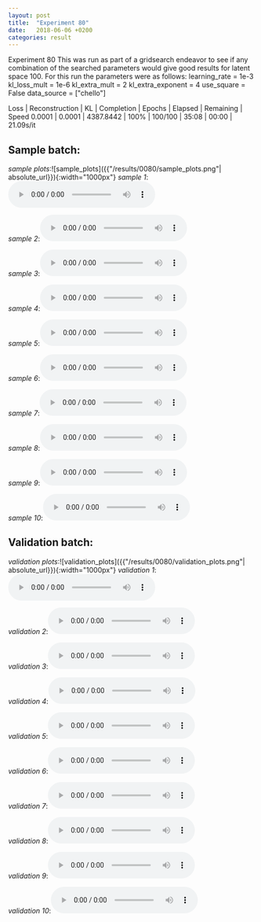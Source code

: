 ```yaml
---
layout: post
title:  "Experiment 80"
date:   2018-06-06 +0200
categories: result
---
```

Experiment 80
This was run as part of a gridsearch endeavor to see if any combination of the searched parameters would give good results for latent space 100.
For this run the parameters were as follows:
learning_rate = 1e-3
kl_loss_mult = 1e-6
kl_extra_mult = 2
kl_extra_exponent = 4
use_square = False
data_source = ["chello"]

Loss | Reconstruction | KL | Completion | Epochs | Elapsed | Remaining | Speed
0.0001 | 0.0001 | 4387.8442 | 100% | 100/100 | 35:08 | 00:00 | 21.09s/it



## **Sample batch**:
_sample plots_:![sample_plots]({{"/results/0080/sample_plots.png"| absolute_url}}){:width="1000px"}
_sample 1_:<audio src="/ResultsOverview/results/0080/sample_1.wav" controls preload></audio>

_sample 2_:<audio src="/ResultsOverview/results/0080/sample_2.wav" controls preload></audio>

_sample 3_:<audio src="/ResultsOverview/results/0080/sample_3.wav" controls preload></audio>

_sample 4_:<audio src="/ResultsOverview/results/0080/sample_4.wav" controls preload></audio>

_sample 5_:<audio src="/ResultsOverview/results/0080/sample_5.wav" controls preload></audio>

_sample 6_:<audio src="/ResultsOverview/results/0080/sample_6.wav" controls preload></audio>

_sample 7_:<audio src="/ResultsOverview/results/0080/sample_7.wav" controls preload></audio>

_sample 8_:<audio src="/ResultsOverview/results/0080/sample_8.wav" controls preload></audio>

_sample 9_:<audio src="/ResultsOverview/results/0080/sample_9.wav" controls preload></audio>

_sample 10_:<audio src="/ResultsOverview/results/0080/sample_10.wav" controls preload></audio>

## **Validation batch**:
_validation plots_:![validation_plots]({{"/results/0080/validation_plots.png"| absolute_url}}){:width="1000px"}
_validation 1_:<audio src="/ResultsOverview/results/0080/validation_1.wav" controls preload></audio>

_validation 2_:<audio src="/ResultsOverview/results/0080/validation_2.wav" controls preload></audio>

_validation 3_:<audio src="/ResultsOverview/results/0080/validation_3.wav" controls preload></audio>

_validation 4_:<audio src="/ResultsOverview/results/0080/validation_4.wav" controls preload></audio>

_validation 5_:<audio src="/ResultsOverview/results/0080/validation_5.wav" controls preload></audio>

_validation 6_:<audio src="/ResultsOverview/results/0080/validation_6.wav" controls preload></audio>

_validation 7_:<audio src="/ResultsOverview/results/0080/validation_7.wav" controls preload></audio>

_validation 8_:<audio src="/ResultsOverview/results/0080/validation_8.wav" controls preload></audio>

_validation 9_:<audio src="/ResultsOverview/results/0080/validation_9.wav" controls preload></audio>

_validation 10_:<audio src="/ResultsOverview/results/0080/validation_10.wav" controls preload></audio>
